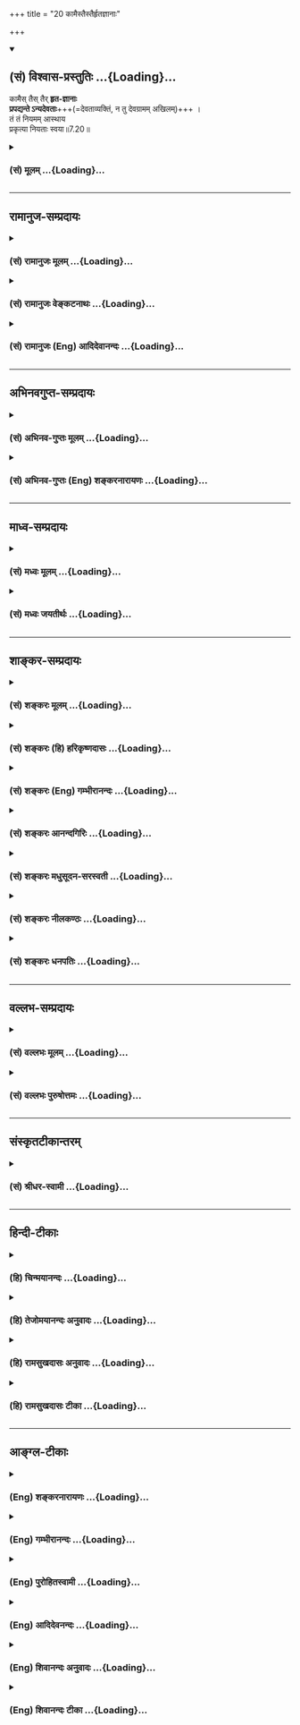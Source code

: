 +++
title = "20 कामैस्तैस्तैर्हृतज्ञानाः"

+++
<div class="js_include" newlevelforh1="2" title="(सं) विश्वास-प्रस्तुतिः" unfilled url="/mahAbhAratam/vyAsaH/shlokashaH/06-bhIShma-parva/03-bhagavad-gItA-parva/saMskRtam/vishvAsa-prastutiH/07_jnAna-vijnAna-yogaH/20_kAmaistaistairhRt.md">
<details open><summary><h2>(सं) विश्वास-प्रस्तुतिः ...{Loading}...</h2></summary>

कामैस् तैस् तैर् **हृत-ज्ञानाः**  
**प्रपद्यन्ते ऽन्यदेवताः**+++(=देवताव्यक्तिं, न तु देवग्रामम् अखिलम्)+++ ।  
तं तं नियमम् आस्थाय  
प्रकृत्या नियताः स्वया॥7.20॥
</details>
</div>
<div class="js_include collapsed" newlevelforh1="3" title="(सं) मूलम्" unfilled url="/mahAbhAratam/vyAsaH/shlokashaH/06-bhIShma-parva/03-bhagavad-gItA-parva/saMskRtam/mUlam/07_jnAna-vijnAna-yogaH/20_kAmaistaistairhRt.md">
<details><summary><h3>(सं) मूलम् ...{Loading}...</h3></summary>

कामैस्तैस्तैर्हृतज्ञानाः प्रपद्यन्तेऽन्यदेवताः।  
तं तं नियममास्थाय प्रकृत्या नियताः स्वया।।7.20।।
</details>
</div>


_________________
## रामानुज-सम्प्रदायः
<div class="js_include collapsed" newlevelforh1="3" title="(सं) रामानुजः मूलम्" unfilled url="/mahAbhAratam/vyAsaH/shlokashaH/06-bhIShma-parva/03-bhagavad-gItA-parva/saMskRtam/rAmAnujaH/mUlam/07_jnAna-vijnAna-yogaH/20_kAmaistaistairhRt.md">
<details><summary><h3>(सं) रामानुजः मूलम् ...{Loading}...</h3></summary>

।।7.20।। सर्वे एव हि लौकिकाः पुरुषाः **स्वया प्रकृत्या** पापवासनया
गुणमयभावविषयया **नियता** नित्यान्विताः तैः तैः स्ववासनानुरूपैः गुणमयैः
एव कामैः इच्छाविषयभूतैः हृतमत्स्वरूपविषयज्ञानाः तत्तत्कामसिद्ध्यर्थम्
**अन्यदेवताः** मद्व्यक्तिरिक्ताः केवलेन्द्रादिदेवताः **तं तं नियमम्
आस्थाय** तत्तद्देवताविशेषमात्रप्रीणनाय असाधारणं नियमम् आस्थाय
**प्रपद्यन्ते** ता एव आश्रित्य अर्चयन्ते।

</details>
</div>
<div class="js_include collapsed" newlevelforh1="3" title="(सं) रामानुजः वेङ्कटनाथः" unfilled url="/mahAbhAratam/vyAsaH/shlokashaH/06-bhIShma-parva/03-bhagavad-gItA-parva/saMskRtam/rAmAnujaH/venkaTanAthaH/07_jnAna-vijnAna-yogaH/20_kAmaistaistairhRt.md">
<details><summary><h3>(सं) रामानुजः वेङ्कटनाथः ...{Loading}...</h3></summary>

  
  
।।7.20।। कामैस्तैस्तैः इत्यादेःसर्गे यान्ति परन्तप 7।27 इत्यन्तस्य
प्रकृतसङ्गतिमाह तस्येति। देवतान्तरफलान्तरसङ्गादिकं प्रतिबन्धकमिति भावः।
बहुवचनासङ्कोचंसर्वभूतानि सम्मोहम् 7।27 इति वक्ष्यमाणं
चानुसन्धायोक्तंसर्व एव हीति। स्वयेति प्राचीनस्वकीयानुभवजनितया
प्रत्यात्मनियतया तदेकनिष्ठफलप्रसाधिकयेत्यर्थः। वासनाया
नियतविषयेच्छाजनकत्वायोक्तंगुणमयभावविषययेति। एतेन स्वभावपर्यायः
प्रकृतिशब्दोऽत्रकामैस्तैस्तैः इत्यादिसमभिव्याहारात्
तत्तदिच्छाहेतुभूतसहजवासनाविषय इत्यपि निर्व्यूढम्। नियतत्वं
नामादृष्टव्यभिचारः सम्बन्ध इत्यभिप्रायेणोक्तंनित्यान्विता इति।
वीप्साभिप्रेतमाहस्ववासनानुरूपैरिति। लभते च ततः कामान् 7।22
इत्यनन्तराभिधीयमानैकार्थ्यात् कामशब्दोऽत्र कर्मणि व्युत्पन्नः। हृतज्ञानाः
इत्यत्र ज्ञानशब्देन पूर्वप्रसक्तमेव ज्ञानं विवक्षितमिति
प्रदर्शयितुंहृतमत्स्वरूपविषयज्ञाना इत्युक्तम्। तदेव चान्यदेवताभजनकारणम्।
फलकारणयोः स्वरूपेण निर्दिष्टयोरपि साद्ध्यसाधनभावोऽर्थसिद्ध इति
दर्शयितुंतत्तत्कामसिद्ध्यर्थमित्युक्तम्। तैस्तैस्तत्तद्देवताभिर्दातुं
शक्यैरित्यर्थः। इन्द्रादिदेवतानामपि भगवत्पर्यन्तानुसन्धाने
तत्तद्विशेषणविशिष्टस्य भगवत एव तत्तद्देवतात्वादन्यदेवतात्वं
तथाविधानुसन्धानराहित्यनिबन्धनमिति ज्ञापनायोक्तंमद्व्यतिरिक्ताः
केवलेन्द्रादिदेवता इति। एतेनकामैस्तैस्तैः इत्यादिकमितरभक्तत्रयविषयमिति
परोक्तं निरस्तम्। तत्तत्कामार्थमपि निपुणैर्भगवानेव प्रपदनीयः अत एव हि
सङ्गृहीतंऐकान्त्यं भगवत्येषां समानमधिकारिणाम् गी.सं.28 इति। अन्यथातृषितो
जाह्नवीतीरे कूपं खनति दुर्मतिः इति भावः। तं तं नियममिति नियमोऽत्र
सङ्कल्पविशेषादिः। श्रद्धयाऽर्चितुमिच्छति  
  

</details>
</div>
<div class="js_include collapsed" newlevelforh1="3" title="(सं) रामानुजः (Eng) आदिदेवानन्दः" unfilled url="/mahAbhAratam/vyAsaH/shlokashaH/06-bhIShma-parva/03-bhagavad-gItA-parva/saMskRtam/rAmAnujaH/english/AdidevAnandaH/07_jnAna-vijnAna-yogaH/20_kAmaistaistairhRt.md">
<details><summary><h3>(सं) रामानुजः (Eng) आदिदेवानन्दः ...{Loading}...</h3></summary>

7.20 All men of this world are 'controlled', i.e., constantly accompanied by their own nature consisting in the Vasanas (subtle impressions) resulting from relation with the objects formed of the Gunas. Their knowledge about My essential nature is robbed by various Karmas, i.e., by objects of desire corresponding to their Vasanas
(subtle impressions) born of their Karmas and constituted of Gunas. In order to fulfil these various kinds of desires they take refuge in,
i.e., seek and worship, other divinities who are regarded as different from Me, such as Indra and others, observing various disciplines, i.e.,
practising rituals which are specially meant to propitiate only these divinities.

</details>
</div>


_________________
## अभिनवगुप्त-सम्प्रदायः
<div class="js_include collapsed" newlevelforh1="3" title="(सं) अभिनव-गुप्तः मूलम्" unfilled url="/mahAbhAratam/vyAsaH/shlokashaH/06-bhIShma-parva/03-bhagavad-gItA-parva/saMskRtam/abhinava-guptaH/mUlam/07_jnAna-vijnAna-yogaH/20_kAmaistaistairhRt.md">
<details><summary><h3>(सं) अभिनव-गुप्तः मूलम् ...{Loading}...</h3></summary>
<div class="js_include" includetitle="false" newlevelforh1="2" unfilled="" url="/mahAbhAratam/vyAsaH/shlokashaH/06-bhIShma-parva/02-bhagavad-gItA-parva/saMskRtam/abhinava-guptaH/mUlam/07_jnAna-vijnAna-yogaH/23_antavattu_phalam.md"></div>
</details>
</div>
<div class="js_include collapsed" newlevelforh1="3" title="(सं) अभिनव-गुप्तः (Eng) शङ्करनारायणः" unfilled url="/mahAbhAratam/vyAsaH/shlokashaH/06-bhIShma-parva/03-bhagavad-gItA-parva/saMskRtam/abhinava-guptaH/english/shankaranArAyaNaH/07_jnAna-vijnAna-yogaH/20_kAmaistaistairhRt.md">
<details><summary><h3>(सं) अभिनव-गुप्तः (Eng) शङ्करनारायणः ...{Loading}...</h3></summary>

7.20 See Comment under 7.23

</details>
</div>


_________________
## माध्व-सम्प्रदायः
<div class="js_include collapsed" newlevelforh1="3" title="(सं) मध्वः मूलम्" unfilled url="/mahAbhAratam/vyAsaH/shlokashaH/06-bhIShma-parva/03-bhagavad-gItA-parva/saMskRtam/madhvaH/mUlam/07_jnAna-vijnAna-yogaH/20_kAmaistaistairhRt.md">
<details><summary><h3>(सं) मध्वः मूलम् ...{Loading}...</h3></summary>

।।7.20।। प्रकृत्या स्वभावेन। स्वभावः प्रकृतिश्चैव संस्कारो वासनेति च
इत्यभिधानात्।

</details>
</div>
<div class="js_include collapsed" newlevelforh1="3" title="(सं) मध्वः जयतीर्थः" unfilled url="/mahAbhAratam/vyAsaH/shlokashaH/06-bhIShma-parva/03-bhagavad-gItA-parva/saMskRtam/madhvaH/jayatIrthaH/07_jnAna-vijnAna-yogaH/20_kAmaistaistairhRt.md">
<details><summary><h3>(सं) मध्वः जयतीर्थः ...{Loading}...</h3></summary>

।।7.20।। ननु मूलप्रकृतेः सर्वत्रैकत्वात्कथं स्वयेति प्रातिस्विकत्वमुच्यते
इत्यत आह **प्रकृत्ये**ति। स्वभाव एवेत्येवशब्दसम्बन्धः।

</details>
</div>


_________________
## शाङ्कर-सम्प्रदायः
<div class="js_include collapsed" newlevelforh1="3" title="(सं) शङ्करः मूलम्" unfilled url="/mahAbhAratam/vyAsaH/shlokashaH/06-bhIShma-parva/03-bhagavad-gItA-parva/saMskRtam/shankaraH/mUlam/07_jnAna-vijnAna-yogaH/20_kAmaistaistairhRt.md">
<details><summary><h3>(सं) शङ्करः मूलम् ...{Loading}...</h3></summary>

।।7.20।। **कामैः तैस्तैः** पुत्रपशुस्वर्गादिविषयैः **हृतज्ञानाः**
अपहृतविवेकविज्ञानाः **प्रपद्यन्ते अन्यदेवताः** प्राप्नुवन्ति वासुदेवात्
आत्मनः अन्याः देवताः **तं तं नियमं** देवताराधने प्रसिद्धो यो यो नियमः तं
तम् **आस्थाय** आश्रित्य **प्रकृत्या** स्वभावेन
जन्मान्तरार्जितसंस्कारविशेषेण **नियताः** नियमिताः **स्वया**
आत्मीयया।। तेषां च कामिनाम्

</details>
</div>
<div class="js_include collapsed" newlevelforh1="3" title="(सं) शङ्करः (हि) हरिकृष्णदासः" unfilled url="/mahAbhAratam/vyAsaH/shlokashaH/06-bhIShma-parva/03-bhagavad-gItA-parva/saMskRtam/shankaraH/hindI/harikRShNadAsaH/07_jnAna-vijnAna-yogaH/20_kAmaistaistairhRt.md">
<details><summary><h3>(सं) शङ्करः (हि) हरिकृष्णदासः ...{Loading}...</h3></summary>

।।7.20।। यह सर्व जगत् आत्मस्वरूप वासुदेव ही है इस प्रकार न समझमें आनेका
कारण बतलाते हैं पुत्र पशु स्वर्ग आदि भोगोंकी प्राप्तिविषयक नाना
कामनाओंद्वारा जिनका विवेकविज्ञान नष्ट हो चुका है वे लोग अपनी प्रकृतिसे
अर्थात् जन्मजन्मान्तरमें इकट्ठे किये हुए संस्कारोंके समुदायरूप स्वभावसे
प्रेरित हुए अन्य देवताओंको अर्थात् आत्मस्वरूप मुझ वासुदेवसे भिन्न जो
देवता हैं उनको उन्हींकी आराधनाके लिये जोजो नियम प्रसिद्ध हैं उनका
अवलम्बन करके भजते हैं अर्थात् उनकी शरण लेते हैं।

</details>
</div>
<div class="js_include collapsed" newlevelforh1="3" title="(सं) शङ्करः (Eng) गम्भीरानन्दः" unfilled url="/mahAbhAratam/vyAsaH/shlokashaH/06-bhIShma-parva/03-bhagavad-gItA-parva/saMskRtam/shankaraH/english/gambhIrAnandaH/07_jnAna-vijnAna-yogaH/20_kAmaistaistairhRt.md">
<details><summary><h3>(सं) शङ्करः (Eng) गम्भीरानन्दः ...{Loading}...</h3></summary>

7.20 People, hrta-jnanah, deprived of their wisdom, deprived of their
discriminating knowledge; taih taih kamaih, by desires for various
objects, such as progeny, cattle, heaven, etc.; and niyatah, guided,
compelled; svaya prakrtya, by their own nature, by particular tendencies
gathered in the past lives; prapadyante, resort; anya-devatah, to other
deities, who are different from Vasudeva, the Self; asthaya, following
taking the help of; tam tam niyamam,the relevant methods-those processes
that are well known for the adoration of the concerned deities.

</details>
</div>
<div class="js_include collapsed" newlevelforh1="3" title="(सं) शङ्करः आनन्दगिरिः" unfilled url="/mahAbhAratam/vyAsaH/shlokashaH/06-bhIShma-parva/03-bhagavad-gItA-parva/saMskRtam/shankaraH/AnandagiriH/07_jnAna-vijnAna-yogaH/20_kAmaistaistairhRt.md">
<details><summary><h3>(सं) शङ्करः आनन्दगिरिः ...{Loading}...</h3></summary>

।।7.20।। किमिति तर्हि सर्वेषां प्रत्यग्भूते भगवति यथोक्तज्ञानं
नोदेतीत्याशङ्क्य न मामित्यत्रोक्तं हृदि निधाय ज्ञानानुदये हेत्वन्तरमाह
**आत्मैवेति।** कामैर्नानाविधैरपहृतविवेकविज्ञानस्य देवतान्तरनिष्ठत्वमेव
प्रत्यग्भूतपरदेवताप्रतिपत्त्यभावे कारणमित्याह **कामैरिति।**
देवतान्तरनिष्ठत्वे हेतुमाह **तं तमिति।** प्रसिद्धो नियमो
जपोपवासप्रदक्षिणानमस्कारादिः। नियमविशेषाश्रयणे कारणमाह **प्रकृत्येति।**

</details>
</div>
<div class="js_include collapsed" newlevelforh1="3" title="(सं) शङ्करः मधुसूदन-सरस्वती" unfilled url="/mahAbhAratam/vyAsaH/shlokashaH/06-bhIShma-parva/03-bhagavad-gItA-parva/saMskRtam/shankaraH/madhusUdana-sarasvatI/07_jnAna-vijnAna-yogaH/20_kAmaistaistairhRt.md">
<details><summary><h3>(सं) शङ्करः मधुसूदन-सरस्वती ...{Loading}...</h3></summary>

।।7.20।। तदेवमार्तादिभक्तत्रयापेक्षया ज्ञानिनो भक्तस्योत्कर्षःतेषां
ज्ञानी नित्ययुक्त एकभक्तिर्विशिष्यते इत्यत्र प्रतिज्ञातो व्याख्यातः।
अधुना तु सकामत्वे भेददर्शित्वे च समेऽपि देवतान्तरभक्तापेक्षयार्तादीनां
त्रयाणां स्वभक्तानामुत्कर्ष उदाराः सर्व एवैत इत्यत्र प्रतिज्ञातो भगवता
व्याख्यायते यावदध्यायसमाप्ति। समानेऽप्यायासे सकामत्वे भेददर्शित्वे च
मद्भक्ता भूमिकाक्रमेण सर्वोत्कृष्टं मोक्षाख्यं फलं लभन्ते।
क्षुद्रदेवताभक्तास्तु क्षुद्रमेव पुनः पुनः संसरणरूपं फलम्। अतः
सर्वेऽप्यार्ता जिज्ञासवोऽर्थार्थिनश्च मामेव प्रपन्नाः सन्तोऽनायासेन
सर्वोत्कृष्टं मोक्षाख्यं फलं लभन्तामित्यभिप्रायः परमकारुणिकस्य भगवतः।
तत्र परमपुरुषार्थफलमपि भगवद्भजनमुपेक्ष्य क्षुद्रफले क्षुद्रदेवताभजने
पूर्ववासनाविशेष एवासाधारणो हेतुरित्याह
मोहनस्तम्भनाकर्षणवशीकरणमारणोच्चाटनादिविषयैर्भगवत्सेवया
लब्धुमशक्यत्वेनाभिमतैस्तैस्तैः क्षुद्रैः कामैरभिलाषैर्हृतमपहृतं भगवतो
वासुदेवाद्विमुखीकृत्य तत्तत्फलदातृत्वाभिमतक्षुद्रदेवताभिमुख्यं नीतं
ज्ञानमन्तःकरणं येषां तेऽन्यदेवत भगवतो वासुदेवादन्याः क्षुद्रदेवतास्तं तं
नियमं जपोपवासप्रदक्षिणानमस्कारादिरूपं तत्तद्देवताराधने प्रसिद्धं
नियममास्थायाश्रित्य प्रपद्यन्ते भजन्ते तत्तत्क्षुद्रफलप्राप्तीच्छया
क्षुद्रदेवतामध्येऽपि केचित्कांचिदेव भजन्ते स्वया प्रकृत्या नियता
असाधारणया पूर्वाभ्यासवासनया वशीकृताः सन्तः।

</details>
</div>
<div class="js_include collapsed" newlevelforh1="3" title="(सं) शङ्करः नीलकण्ठः" unfilled url="/mahAbhAratam/vyAsaH/shlokashaH/06-bhIShma-parva/03-bhagavad-gItA-parva/saMskRtam/shankaraH/nIlakaNThaH/07_jnAna-vijnAna-yogaH/20_kAmaistaistairhRt.md">
<details><summary><h3>(सं) शङ्करः नीलकण्ठः ...{Loading}...</h3></summary>

।।7.20।। अन्ये तु तैस्तैः कामैः पुत्रपश्वादिविषयैर्हृतज्ञानाः हृतं
दूरीकृतं ज्ञानं विवेको येषां ते। अन्यदेवताः अहमेतस्या आराधनेनेदं
फलमवाप्नवानीति भेदबुद्ध्या प्रपद्यन्ते इन्द्रादीन् तं तं नियमं
चतुर्दश्युपवासादिकमास्थाय स्वया प्रकृत्या वक्ष्यमाणविधया दैव्या आसुर्या
वा नियता निगृहीताः।

</details>
</div>
<div class="js_include collapsed" newlevelforh1="3" title="(सं) शङ्करः धनपतिः" unfilled url="/mahAbhAratam/vyAsaH/shlokashaH/06-bhIShma-parva/03-bhagavad-gItA-parva/saMskRtam/shankaraH/dhanapatiH/07_jnAna-vijnAna-yogaH/20_kAmaistaistairhRt.md">
<details><summary><h3>(सं) शङ्करः धनपतिः ...{Loading}...</h3></summary>

।।7.20।। चतुर्विधा भजन्ते मां जनाः सुकृतिनोऽर्जुन इति चतुर्धात्वं
सुकृतिनामुक्त्वा तेषां मध्ये ज्ञानिन उत्कर्षं निरुप्येतरेषामपि तेषां
स्वभक्तानां परंपरया मोक्षभाक्त्वादुदाराः सर्व एवैते इत्युक्तम्। तत्र
वासुदेवः सर्वमिति आत्मैव सर्वमित्येवं साक्षात्परंपरया वाऽप्रतिपत्तौ
कारणमाह। यथाकथंचिदपि स्वाभिमुखानामुदारतासूचनाय। कामैस्तैस्तैः
पुत्रपशुस्वर्गादिविषयैरिति भा्ये।
आदिपदात्कीर्तिशत्रुयमोहनस्तम्भनापकर्षणवशीकरणमारणोच्चाटनादयो गृह्यन्ते।
तैस्तैः कामैः हृतमपहृतं विवेकज्ञानं येषां ते हृतं भगवतो
वासुदेवाद्विमुखीकृत्य तत्तत्फलदातृत्वाभिमतक्षुद्रदेवताभिमुख्यं नीतं
ज्ञानमन्तःकरणं येषामिति वा। अस्मिन्पक्षे उक्तार्थस्यान्यदेवता
वासुदेवान्मत्तः प्रत्यगभिन्नादन्या देवता अन्यदेवता इति तेषां
प्रतीतेरनुवादः। तं तं नियमं जपोपवासादिरुपं तत्तद्देवतारधने
प्रसिद्धमास्थाय आश्रित्य इन्द्रादीन्प्रपद्यन्ते। तत्तन्नियमविशेषाश्रयणे
हेतुमाह। प्रकृत्या स्वया स्वकीयया प्रकृतिः स्वभावः सच
जन्मान्तरार्जितानेकदुष्कृतजिन्यः संस्कारस्तया नियताः नियमिताः।

</details>
</div>


_________________
## वल्लभ-सम्प्रदायः
<div class="js_include collapsed" newlevelforh1="3" title="(सं) वल्लभः मूलम्" unfilled url="/mahAbhAratam/vyAsaH/shlokashaH/06-bhIShma-parva/03-bhagavad-gItA-parva/saMskRtam/vallabhaH/mUlam/07_jnAna-vijnAna-yogaH/20_kAmaistaistairhRt.md">
<details><summary><h3>(सं) वल्लभः मूलम् ...{Loading}...</h3></summary>

।।7.20।। तदेवमलौकिकमहिमानं मां यथाकथञ्चिदपि ये प्रपद्यन्ते ते सिद्धिं
प्राप्यान्ते तरन्ति अनावृतवस्तुमहिम्नस्तथात्वादित्युक्तम्। ये तु मां न
प्रपद्यन्ते ते आसुरमार्गीया अन्यदेवता एव प्रपद्यन्ते। प्राकृतकामाद्यर्थं
ते मायामोहिताः संसरन्तीत्याह कामैरिति सार्धैस्त्रिभिः। स्वया प्रकृत्या
राजसतामसस्वभावेन नियता बद्धा मदीयया (स्वनिष्ठया मायया) वा बद्धाः।

</details>
</div>
<div class="js_include collapsed" newlevelforh1="3" title="(सं) वल्लभः पुरुषोत्तमः" unfilled url="/mahAbhAratam/vyAsaH/shlokashaH/06-bhIShma-parva/03-bhagavad-gItA-parva/saMskRtam/vallabhaH/puruShottamaH/07_jnAna-vijnAna-yogaH/20_kAmaistaistairhRt.md">
<details><summary><h3>(सं) वल्लभः पुरुषोत्तमः ...{Loading}...</h3></summary>

  
  
।।7.20।। स कथं दुर्लभः इत्यत आह कामैरिति। तैस्तैः कामैः पूर्वोक्तैःआर्तः
7।16 इत्यादित्रिरूपैर्हृतज्ञानाः सन्तोऽन्यदेवताः क्षुद्राः शिवादयो
भूतप्रेतादयश्च स्वया प्रकृत्या कृत्वा तं तं नियमं देवताराधने
उपवासादिलक्षणमास्थाय प्रपद्यन्ते। अत्रायमर्थः कामनार्थं मत्सेवायां
प्रवृत्ताः न तु मोक्षार्थं भक्त्यर्थं वा अहं तु मोक्षभक्त्यननुरूपं
कामितफलं न ददामि तत्फलमननुभूय तैः कामैः हृतं मत्स्वरूपज्ञानं येषां
तादृशाः सन्तः स्वया प्रकृत्या नियताः प्रकृत्यंशत्वाच्छीघ्रं तत्फलदा
अन्यदेवता भजन्ति। अतएवयो यदंशः स तं भजेत् इत्युक्तम्।  
  

</details>
</div>


_________________
## संस्कृतटीकान्तरम्
<div class="js_include collapsed" newlevelforh1="3" title="(सं) श्रीधर-स्वामी" unfilled url="/mahAbhAratam/vyAsaH/shlokashaH/06-bhIShma-parva/03-bhagavad-gItA-parva/saMskRtam/shrIdhara-svAmI/07_jnAna-vijnAna-yogaH/20_kAmaistaistairhRt.md">
<details><summary><h3>(सं) श्रीधर-स्वामी ...{Loading}...</h3></summary>

।।7.20।। तदेवं कामिनोऽपि सन्तः कामप्राप्तये परमेश्वरं मामेव भजन्ति ते
कामान्प्राप्य शनैर्मुच्यन्त इत्युक्तम्। ये त्वत्यन्तं राजसास्तामसाश्च
कामाभिभूताः क्षुद्रदेवताः सेवन्ते ते संसरन्तीत्याह **कामैरिति
चतुर्भिः।** ये तु तैस्तैः पुत्रकीर्तिशत्रुजयादिविषयैः कामैरपहृतविवेकाः
सन्तः अन्याः क्षुद्राः भूतप्रेतयक्षादिदेवता भजन्ति। किं कृत्वा
तत्तद्देवताराधने यो यो नियम उपवासादिलक्षणस्तं तं नियमं स्वीकृत्य तत्रापि
स्वकीयया प्रकृत्या पूर्वाभ्यासवासनया नियताः सन्तो देवताविशेषं भजन्ति।

</details>
</div>


_________________
## हिन्दी-टीकाः
<div class="js_include collapsed" newlevelforh1="3" title="(हि) चिन्मयानन्दः" unfilled url="/mahAbhAratam/vyAsaH/shlokashaH/06-bhIShma-parva/03-bhagavad-gItA-parva/hindI/chinmayAnandaH/07_jnAna-vijnAna-yogaH/20_kAmaistaistairhRt.md">
<details><summary><h3>(हि) चिन्मयानन्दः ...{Loading}...</h3></summary>

।।7.20।। विवेक सार्मथ्य मानव जन्म की विशेषता है और यह सर्वथा असंभव है कि
विवेक के प्रखर और सजग होने पर मनुष्य को आत्मज्ञान न हो सके। परन्तु मन की
बहिर्मुखी प्रवृत्तियां और विषयभोग की कामनायें उसके विवेक को आच्छादित कर
देती हैं। देवता शब्द के अनेक अर्थ हैं जैसे प्रकृति के नियमों के अधिष्ठाता
देवता इन्द्र वरुण आदि इन्द्रियां किसी कार्य क्षेत्र में निहित उत्पादन
क्षमता आदि। यहाँ इनमें से कोई भी अर्थ लेकर इस श्लोक का अध्ययन करने पर
यही ज्ञात होता है कि भोगी पुरुष इनकी आराधना केवल वैषयिक सुख को प्राप्त
करने के लिए ही करता है। वह कामना से प्रेरित होकर तत्पूर्ति के लिए अनेक
प्रकार के प्रयत्न करता रहता है। शान्त मन में आत्मा का प्रतिबिम्ब स्पष्ट
और स्थिर दिखाई देता है परन्तु कामनाओं के स्रोतों से प्रवाहित होने वाली
विचारों की धारायें उसमें विक्षेप उत्पन्न करके प्रतिबिम्ब को भी विचलित कर
देती हैं। मन के क्षुब्ध होने पर बुद्धि की विवेक सार्मथ्य लुप्त हो जाती
है और स्वभावत फिर मनुष्य सत्य असत्य का विवेक नहीं कर पाता है। जब मनुष्य
की बुद्धि का आलोक कामना के मेघों से आवृत हो जाता है तब आसक्तियों और
अवगुणों के उलूक मन के जंगल में शोर मचाने लगते हैं। मन में इच्छा के उदय
मात्र से मनुष्य का पतन नहीं होता बल्कि पतन का कारण है उत्पन्न इच्छा के
साथ उसका तादात्म्य। इस तादात्म्य के द्वारा मनुष्य अनजाने में अपनी
इच्छाओं को बढ़ावा देकर असंख्य विक्षेपों को जन्म देता हुआ स्वयं उनका
शिकार बन जाता है। अन्न के सूक्ष्म तत्त्व का ही रूप वृत्ति (विचार) है और
इसलिए वह स्वयं जड़ है। वृत्तिरूप मन आत्मा से चेतनता प्राप्त करता है और
कामी व्यक्ति से सार्मथ्य। विचारों के अनुसार कर्म होता है। एक बार मनुष्य
के मन में कोई कामना दृढ़ हो जाये तो वह यह विवेक खो देता है कि उस
कामनापूर्ति से उसे नित्य शाश्वत सुख मिलेगा या नहीं। क्षणिक सुख की आसक्ति
के कारण वह अन्यान्य देवताओं को सन्तुष्ट करने में व्यस्त रहता है। अब यह भी
सर्वविदित तथ्य है कि प्रत्येक देवता को सन्तुष्ट करने के विशेष नियम होते
हैं। इन्द्रादि देवताओं को यज्ञयागादि के द्वारा इन्द्रियों के शब्दादि
विषयों के द्वारा तथा कार्यक्षेत्र की उत्पादन क्षमता को व्यक्त करने के
लिए उचित उपकरणों और उनके योग्य उपयोग के द्वारा सन्तुष्ट करके इष्ट फल
प्राप्त किया जा सकता है। इसलिए यहाँ कहा गया है कि वे अन्यान्य देवताओं को
विशिष्ट नियमों का पालन करके भजते हैं। एक वासुदेव को त्यागकर लोग अन्य
देवताओं को क्यों भजते हैं इसका कारण श्लोक की दूसरी पंक्ति में बताया गया
है कि प्रकृत्या नियत स्वया। प्रत्येक मनुष्य अपनी पूर्व संचित वासनाओं के
अनुसार भिन्नभिन्न विषयों की ओर आकर्षित होकर तदनुसार कर्म करता है। यह
धारणा कि स्वर्ग में बैठा कोई ईश्वर हमारे मन में इच्छाओं को उत्पन्न कराकर
हमें पाप और पुण्य के कर्मों में प्रवृत्त करता है केवल निराशावादी निर्बल
और आलसी लोगों की ही हो सकती है। बुद्धिमान साहसी और उत्साही पुरुष जानते
हैं कि मनुष्य स्वयं ही अपने विचारों के अनुसार अपने वातावरण कार्यक्षेत्र
आदि का निर्माण करता है। संक्षेप में एक मूढ़ पुरुष शाश्वत सुख की आशा में
वैषयिक क्षणिक सुखों की मृगमरीचिका के पीछे दौड़ता रहता है जबकि विवेकी
पुरुष उसकी व्यर्थता पहचान कर पारमार्थिक सत्य के मार्ग पर अग्रसर होता
है। भगवान् आगे कहते हैं

</details>
</div>
<div class="js_include collapsed" newlevelforh1="3" title="(हि) तेजोमयानन्दः अनुवादः" unfilled url="/mahAbhAratam/vyAsaH/shlokashaH/06-bhIShma-parva/03-bhagavad-gItA-parva/hindI/tejomayAnandaH/anuvAdaH/07_jnAna-vijnAna-yogaH/20_kAmaistaistairhRt.md">
<details><summary><h3>(हि) तेजोमयानन्दः अनुवादः ...{Loading}...</h3></summary>

।।7.20।। भोगविशेष की कामना से जिनका ज्ञान हर लिया गया है, ऐसे पुरुष अपने
स्वभाव से प्रेरित हुए अन्य देवताओं को विशिष्ट नियम का पालन करते हुए भजते
हैं।।

</details>
</div>
<div class="js_include collapsed" newlevelforh1="3" title="(हि) रामसुखदासः अनुवादः" unfilled url="/mahAbhAratam/vyAsaH/shlokashaH/06-bhIShma-parva/03-bhagavad-gItA-parva/hindI/rAmasukhadAsaH/anuvAdaH/07_jnAna-vijnAna-yogaH/20_kAmaistaistairhRt.md">
<details><summary><h3>(हि) रामसुखदासः अनुवादः ...{Loading}...</h3></summary>

।।7.20।। उन-उन कामनाओंसे जिनका ज्ञान अपहृत हो गया है, ऐसे वे मनुष्य
अपनी-अपनी प्रकृतिसे नियन्त्रित होकर (देवताओंके) उन-उन नियमोंको धारण करते
हुए उन-उन देवताओंके शरण हो जाते हैं।

</details>
</div>
<div class="js_include collapsed" newlevelforh1="3" title="(हि) रामसुखदासः टीका" unfilled url="/mahAbhAratam/vyAsaH/shlokashaH/06-bhIShma-parva/03-bhagavad-gItA-parva/hindI/rAmasukhadAsaH/TIkA/07_jnAna-vijnAna-yogaH/20_kAmaistaistairhRt.md">
<details><summary><h3>(हि) रामसुखदासः टीका ...{Loading}...</h3></summary>

।।7.20।।***व्याख्या--*'कामैस्तैस्तैर्हृतज्ञानाः'--**उनउन अर्थात् इस
लोकके और परलोकके भोगोंकी कामनाओंसे जिनका ज्ञान ढक गया है, आच्छादित हो
गया है। तात्पर्य है कि परमात्माकी प्राप्तिके लिये जो विवेकयुक्त
मनुष्यशरीर मिला है, उस शरीरमें आकर परमात्माकी प्राप्ति न करके वे अपनी
कामनाओंकी पूर्ति करनेमें ही लगे रहते हैं। संयोगजन्य सुखकी इच्छाको कामना
कहते हैं। कामना दो तरहकी होती है--यहाँके भोग भोगनेके लिये धन-संग्रहकी
कामना और स्वर्गादि परलोकके भोग भोगनेके लिये पुण्य-संग्रहकी
कामना। धन-संग्रहकी कामना दो तरहकी होती है--पहली, यहाँ चाहे जैसे भोग
भोगें; चाहे जब, चाहे जहाँ और चाहे जितना धन खर्च करें, सुख-आरामसे दिन
बीतें आदिके लिये अर्थात् संयोगजन्य सुखके लिये धन-संग्रहकी कामना होती है
और दूसरी, मैं धनी हो जाऊँ, धनसे मैं बड़ा बन जाऊँ आदिके लिये अर्थात्
अभिमानजन्य सुखके लिये धन-संग्रहकी कामना होती है। ऐसे ही पुण्य-संग्रहकी
कामना भी दो तरहकी होती है--पहली, यहाँ मैं पुण्यात्मा कहलाऊँ और दूसरी,
परलोकमें मेरेको भोग मिलें। इन सभी कामनाओंसे सत्-असत्, नित्य-अनित्य,
सार-असार, बन्ध-मोक्ष आदिका विवेक आच्छादित हो जाता है। विवेक आच्छादित
होनेसे वे यह समझ नहीं पाते कि जिन पदार्थोंकी हम कामना कर रहे हैं, वे
पदार्थ हमारे साथ कबतक रहेंगे और हम उन पदार्थोंके साथ कबतक रहेंगे;

</details>
</div>


_________________
## आङ्ग्ल-टीकाः
<div class="js_include collapsed" newlevelforh1="3" title="(Eng) शङ्करनारायणः" unfilled url="/mahAbhAratam/vyAsaH/shlokashaH/06-bhIShma-parva/03-bhagavad-gItA-parva/english/shankaranArAyaNaH/07_jnAna-vijnAna-yogaH/20_kAmaistaistairhRt.md">
<details><summary><h3>(Eng) शङ्करनारायणः ...{Loading}...</h3></summary>

7.20. Being robbed of their wisdom by innumerable desires \[and\] being controlled by their own nature, persons take refuge in other deities by following one or the other religious regulations.

</details>
</div>
<div class="js_include collapsed" newlevelforh1="3" title="(Eng) गम्भीरानन्दः" unfilled url="/mahAbhAratam/vyAsaH/shlokashaH/06-bhIShma-parva/03-bhagavad-gItA-parva/english/gambhIrAnandaH/07_jnAna-vijnAna-yogaH/20_kAmaistaistairhRt.md">
<details><summary><h3>(Eng) गम्भीरानन्दः ...{Loading}...</h3></summary>

7.20 People, deprived of their wisdom by desires for various objects and guided by their own nature, resort to other deities following the relevant methods.

</details>
</div>
<div class="js_include collapsed" newlevelforh1="3" title="(Eng) पुरोहितस्वामी" unfilled url="/mahAbhAratam/vyAsaH/shlokashaH/06-bhIShma-parva/03-bhagavad-gItA-parva/english/purohitasvAmI/07_jnAna-vijnAna-yogaH/20_kAmaistaistairhRt.md">
<details><summary><h3>(Eng) पुरोहितस्वामी ...{Loading}...</h3></summary>

7.20 They in whom wisdom is obscured by one desire or the other, worship the lesser Powers, practising many rites which vary according to their temperaments.

</details>
</div>
<div class="js_include collapsed" newlevelforh1="3" title="(Eng) आदिदेवनन्दः" unfilled url="/mahAbhAratam/vyAsaH/shlokashaH/06-bhIShma-parva/03-bhagavad-gItA-parva/english/AdidevanandaH/07_jnAna-vijnAna-yogaH/20_kAmaistaistairhRt.md">
<details><summary><h3>(Eng) आदिदेवनन्दः ...{Loading}...</h3></summary>

7.20 Controlled by their inherent nature, and deprived of knowledge by various desires, worldly-minded men resort to other gods, observing various disciplines.

</details>
</div>
<div class="js_include collapsed" newlevelforh1="3" title="(Eng) शिवानन्दः अनुवादः" unfilled url="/mahAbhAratam/vyAsaH/shlokashaH/06-bhIShma-parva/03-bhagavad-gItA-parva/english/shivAnandaH/anuvAdaH/07_jnAna-vijnAna-yogaH/20_kAmaistaistairhRt.md">
<details><summary><h3>(Eng) शिवानन्दः अनुवादः ...{Loading}...</h3></summary>

7.20 Those whose wisdom has been rent away by this or that desire, go to other gods, following this or that rite, led by their own nature.

</details>
</div>
<div class="js_include collapsed" newlevelforh1="3" title="(Eng) शिवानन्दः टीका" unfilled url="/mahAbhAratam/vyAsaH/shlokashaH/06-bhIShma-parva/03-bhagavad-gItA-parva/english/shivAnandaH/TIkA/07_jnAna-vijnAna-yogaH/20_kAmaistaistairhRt.md">
<details><summary><h3>(Eng) शिवानन्दः टीका ...{Loading}...</h3></summary>

7.20 कामैः by desires; तैः तैः by this or that; हृतज्ञानाः those whose wisdom has been rent away; प्रपद्यन्ते approach; अन्यदेवताः other gods;
तम् तम् this or that; नियमम् rite; आस्थाय having followed; प्रकृत्या by nature; नियताः led; स्वया by ones own.Commentary Those who desire wealth; children; the (small) Siddhis; etc.; are deprived of discrimination. They devote themselves to other minor gods such as Indra; Mitra; Varuna; etc.; impelled or driven by their own nature or Samskaras acired in their previous births. They perform some kinds of rites to propitiate these lower deities. (Cf.IX.23)

</details>
</div>
